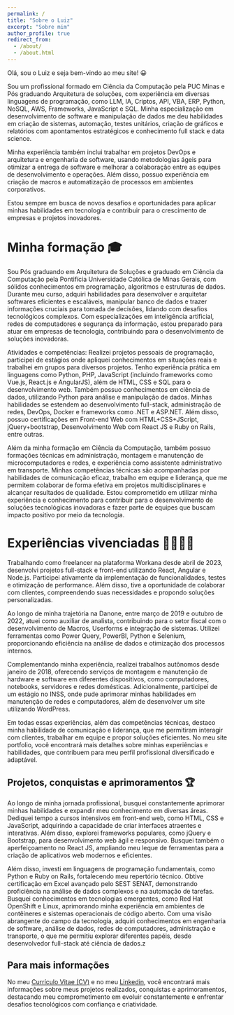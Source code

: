 ```yaml
---
permalink: /
title: "Sobre o Luiz"
excerpt: "Sobre mim"
author_profile: true
redirect_from: 
  - /about/
  - /about.html
---
```


Olá, sou o Luiz e seja bem-vindo ao meu site! 😀

Sou um profissional formado em Ciência da Computação pela PUC Minas e Pós graduando Arquitetura de soluções, com experiência em diversas linguagens de programação, como LLM, IA, Criptos, API, VBA, ERP, Python, NoSQL, AWS, Frameworks, JavaScript e SQL. Minha especialização em desenvolvimento de software e manipulação de dados me deu habilidades em criação de sistemas, automação, testes unitários, criação de gráficos e relatórios com apontamentos estratégicos e conhecimento full stack e data science.

Minha experiência também inclui trabalhar em projetos DevOps e arquitetura e engenharia de software, usando metodologias ágeis para otimizar a entrega de software e melhorar a colaboração entre as equipes de desenvolvimento e operações. Além disso, possuo experiência em criação de macros e automatização de processos em ambientes corporativos.

Estou sempre em busca de novos desafios e oportunidades para aplicar minhas habilidades em tecnologia e contribuir para o crescimento de empresas e projetos inovadores.


Minha formação 🎓
======

Sou Pós graduando em Arquitetura de Soluções e graduado em Ciência da Computação pela Pontifícia Universidade Católica de Minas Gerais, com sólidos conhecimentos em programação, algoritmos e estruturas de dados. Durante meu curso, adquiri habilidades para desenvolver e arquitetar softwares eficientes e escaláveis, manipular banco de dados e trazer informações cruciais para tomada de decisões, lidando com desafios tecnológicos complexos. Com especializações em inteligência artificial, redes de computadores e segurança da informação, estou preparado para atuar em empresas de tecnologia, contribuindo para o desenvolvimento de soluções inovadoras.

Atividades e competências: Realizei projetos pessoais de programação, participei de estágios onde apliquei conhecimentos em situações reais e trabalhei em grupos para diversos projetos. Tenho experiência prática em linguagens como Python, PHP, JavaScript (incluindo frameworks como Vue.js, React.js e AngularJS), além de HTML, CSS e SQL para o desenvolvimento web. Também possuo conhecimentos em ciência de dados, utilizando Python para análise e manipulação de dados. Minhas habilidades se estendem ao desenvolvimento full-stack, administração de redes, DevOps, Docker e frameworks como .NET e ASP.NET. Além disso, possuo certificações em Front-end Web com HTML+CSS+JScript, jQuery+bootstrap, Desenvolvimento Web com React JS e Ruby on Rails, entre outras.

Além da minha formação em Ciência da Computação, também possuo formações técnicas em administração, montagem e manutenção de microcomputadores e redes, e experiência como assistente administrativo em transporte. Minhas competências técnicas são acompanhadas por habilidades de comunicação eficaz, trabalho em equipe e liderança, que me permitem colaborar de forma efetiva em projetos multidisciplinares e alcançar resultados de qualidade. Estou comprometido em utilizar minha experiência e conhecimento para contribuir para o desenvolvimento de soluções tecnológicas inovadoras e fazer parte de equipes que buscam impacto positivo por meio da tecnologia.

Experiências vivenciadas 🫱🏽‍🫲🏽
======
Trabalhando como freelancer na plataforma Workana desde abril de 2023, desenvolvi projetos full-stack e front-end utilizando React, Angular e Node.js. Participei ativamente da implementação de funcionalidades, testes e otimização de performance. Além disso, tive a oportunidade de colaborar com clientes, compreendendo suas necessidades e propondo soluções personalizadas.

Ao longo de minha trajetória na Danone, entre março de 2019 e outubro de 2022, atuei como auxiliar de analista, contribuindo para o setor fiscal com o desenvolvimento de Macros, Userforms e integração de sistemas. Utilizei ferramentas como Power Query, PowerBI, Python e Selenium, proporcionando eficiência na análise de dados e otimização dos processos internos.

Complementando minha experiência, realizei trabalhos autônomos desde janeiro de 2018, oferecendo serviços de montagem e manutenção de hardware e software em diferentes dispositivos, como computadores, notebooks, servidores e redes domésticas. Adicionalmente, participei de um estágio no INSS, onde pude aprimorar minhas habilidades em manutenção de redes e computadores, além de desenvolver um site utilizando WordPress.

Em todas essas experiências, além das competências técnicas, destaco minha habilidade de comunicação e liderança, que me permitiram interagir com clientes, trabalhar em equipe e propor soluções eficientes. No meu site portfolio, você encontrará mais detalhes sobre minhas experiências e habilidades, que contribuem para meu perfil profissional diversificado e adaptável.

Projetos, conquistas e aprimoramentos 🏆
------
Ao longo de minha jornada profissional, busquei constantemente aprimorar minhas habilidades e expandir meu conhecimento em diversas áreas. Dediquei tempo a cursos intensivos em front-end web, como HTML, CSS e JavaScript, adquirindo a capacidade de criar interfaces atraentes e interativas. Além disso, explorei frameworks populares, como jQuery e Bootstrap, para desenvolvimento web ágil e responsivo. Busquei também o aperfeiçoamento no React JS, ampliando meu leque de ferramentas para a criação de aplicativos web modernos e eficientes.

Além disso, investi em linguagens de programação fundamentais, como Python e Ruby on Rails, fortalecendo meu repertório técnico. Obtive certificação em Excel avançado pelo SEST SENAT, demonstrando proficiência na análise de dados complexos e na automação de tarefas. Busquei conhecimentos em tecnologias emergentes, como Red Hat OpenShift e Linux, aprimorando minha experiência em ambientes de contêineres e sistemas operacionais de código aberto. Com uma visão abrangente do campo da tecnologia, adquiri conhecimentos em engenharia de software, análise de dados, redes de computadores, administração e transporte, o que me permitiu explorar diferentes papéis, desde desenvolvedor full-stack até ciência de dados.z

Para mais informações
------
No meu [Currículo Vitae (CV)](https://luizaao.github.io/cv) e no meu [Linkedin](https://www.linkedin.com/in/luiz-guilherme257/), você encontrará mais informações sobre meus projetos realizados, conquistas e aprimoramentos, destacando meu comprometimento em evoluir constantemente e enfrentar desafios tecnológicos com confiança e criatividade.
